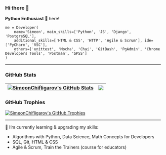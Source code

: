 <!--
**SimeonChifligarov/SimeonChifligarov** is a ✨ _special_ ✨ repository because its `README.md` (this file) appears on your GitHub profile.

Here are some ideas to get you started:

- 🔭 I’m currently working on ...
- 🌱 I’m currently learning ...
- 👯 I’m looking to collaborate on ...
- 🤔 I’m looking for help with ...
- 💬 Ask me about ...
- 📫 How to reach me: ...
- 😄 Pronouns: ...
- ⚡ Fun fact: ...
-->

### Hi there 👋
**Python Enthusiast** 🐍 here!  

```
me = Developer(  
    name='Simeon', main_skills=['Python', 'JS', 'Django', 'PostgreSQL'],  
    additional_skills=['HTML & CSS', 'HTTP', 'Agile & Scrum'], ide=['PyCharm', 'VSC'],  
    others=['unittest', 'Mocha', 'Chai', 'GitBash', 'PgAdmin', 'Chrome Developers Tools', 'Postman', 'SPSS']  
)
```

---

### GitHub Stats

| <a href="#"><img align="center" src="https://github-readme-stats.vercel.app/api?username=SimeonChifligarov&show_icons=true&include_all_commits=true&hide_border=true" alt="SimeonChifligarov's GitHub Stats" /></a> | <a href="#"><img align="center" src="https://github-readme-stats.vercel.app/api/top-langs/?username=SimeonChifligarov&layout=compact&hide_border=true" /></a> |
| ------------- | ------------- |

### GitHub Trophies

<a href="#"><img align="center" src="https://github-profile-trophy.vercel.app/?username=SimeonChifligarov&column=7" alt="SimeonChifligarov's GitHub Trophies" /></a>

---

🌱 I’m currently learning & upgrading my skills:
- Algorithms with Python, Data Science, Math Concepts for Developers
- SQL, Git, HTML & CSS
- Agile & Scrum, Train the Trainers (course for educators)
